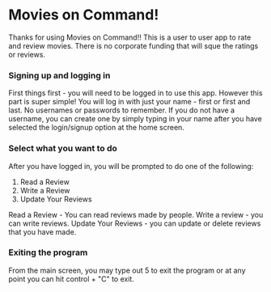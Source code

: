 # Movies on Command!

Thanks for using Movies on Command!! This is a user to user app to rate and review movies.  There is no corporate funding that will sque the ratings or reviews. 

### Signing up and logging in

First things first  - you will need to be logged in to use this app.  However this part is super simple!  You will log in with just your name - first or first and last.  No usernames or passwords to remember.  If you do not have a username, you can create one by simply typing in your name after you have selected the login/signup option at the home screen.

### Select what you want to do

After you have logged in, you will be prompted to do one of the following:
1. Read a Review
2. Write a Review
3. Update Your Reviews

Read a Review - You can read reviews made by people.
Write a review - you can write reviews.
Update Your Reviews - you can update or delete reviews that you have made.

### Exiting the program

From the main screen, you may type out 5 to exit the program or at any point you can hit control + "C" to exit.
